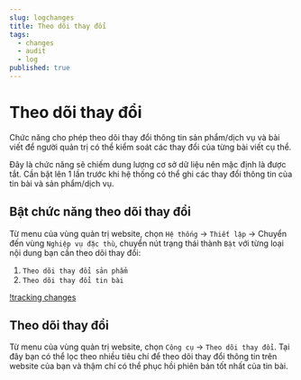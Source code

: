 ```yaml
---
slug: logchanges
title: Theo dõi thay đổi
tags:
  - changes
  - audit
  - log
published: true
---
```

# Theo dõi thay đổi
Chức năng cho phép theo dõi thay đổi thông tin sản phẩm/dịch vụ và bài viết để người quản trị có thể kiểm soát các thay đổi của từng bài viết cụ thể.

Đây là chức năng sẽ chiếm dung lượng cơ sở dữ liệu nên mặc định là được tắt. Cần bật lên 1 lần trước khi hệ thống có thể ghi các thay đổi thông tin của tin bài và sản phẩm/dịch vụ.

## Bật chức năng theo dõi thay đổi
Từ menu của vùng quản trị website, chọn `Hệ thống` -> `Thiết lập` -> Chuyển đến vùng `Nghiệp vụ đặc thù`, chuyển nút trạng thái thành `Bật` với từng loại nội dung bạn cần theo dõi thay đổi:
1. `Theo dõi thay đổi sản phẩm`
2. `Theo dõi thay đổi tin bài`

[!tracking changes](img/tracking_changes.jpg)

## Theo dõi thay đổi

Từ menu của vùng quản trị website, chọn `Công cụ` -> `Theo dõi thay đổi`. Tại đây bạn có thể lọc theo nhiều tiêu chí để theo dõi thay đổi thông tin trên website của bạn và thậm chí có thể phục hồi phiên bản tốt nhất của tin bài.

